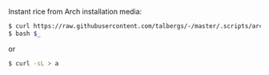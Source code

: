 Instant rice from Arch installation media:
```bash
$ curl https://raw.githubusercontent.com/talbergs/-/master/.scripts/arch/arch-install -o run.sh
$ bash $_
```
or
```bash
$ curl -sL > a
```

